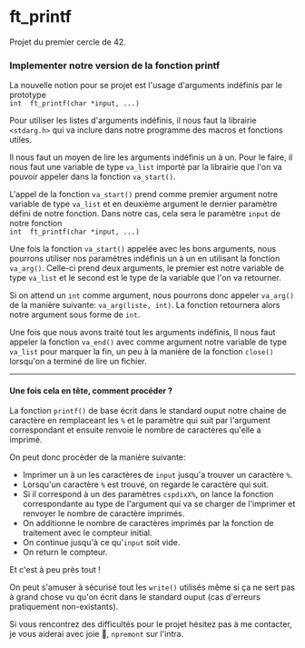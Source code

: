 # ft_printf
Projet du premier cercle de 42.

### Implementer notre version de la fonction printf
La nouvelle notion pour se projet est l'usage d'arguments indéfinis par le prototype\
`int  ft_printf(char *input, ...)`

Pour utiliser les listes d'arguments indéfinis, il nous faut la librairie `<stdarg.h>` qui va inclure dans notre programme des macros et fonctions utiles.

Il nous faut un moyen de lire les arguments indéfinis un à un. Pour le faire, il nous faut une variable de type `va_list` importé par la librairie que l'on va pouvoir appeler dans la fonction `va_start()`.

L'appel de la fonction `va_start()` prend comme premier argument notre variable de type `va_list` et en deuxième argument le dernier paramètre défini de notre fonction. Dans notre cas, cela sera le paramètre `input` de notre fonction \
`int  ft_printf(char *input, ...)`

Une fois la fonction `va_start()` appelée avec les bons arguments, nous pourrons utiliser nos paramètres indéfinis un à un en utilisant la fonction `va_arg()`. 
Celle-ci prend deux arguments, le premier est notre variable de type `va_list` et le second est le type de la variable que l'on va retourner.

Si on attend un `int` comme argument, nous pourrons donc appeler `va_arg()` de la manière suivante: `va_arg(liste, int)`. La fonction retournera alors notre argument sous forme de `int`.

Une fois que nous avons traité tout les arguments indéfinis, Il nous faut appeler la fonction `va_end()` avec comme argument notre variable de type `va_list` pour marquer la fin, un peu à la manière de la fonction
`close()` lorsqu'on a terminé de lire un fichier.

---
#### Une fois cela en tête, comment procéder ?
La fonction `printf()` de base écrit dans le standard ouput notre chaine de caractère en remplaceant les `%` et le paramètre qui suit par l'argument correspondant et ensuite
renvoie le nombre de caractères qu'elle a imprimé.

On peut donc procéder de la manière suivante: 

- Imprimer un à un les caractères de `input` jusqu'a trouver un caractère `%`.
- Lorsqu'un caractère `%` est trouvé, on regarde le caractère qui suit.
- Si il correspond à un des paramètres `cspdixX%`, on lance la fonction correspondante au type de l'argument qui va se charger de l'imprimer et renvoyer le nombre de caractère imprimés.
- On additionne le nombre de caractères imprimés par la fonction de traitement avec le compteur initial.
- On continue jusqu'à ce qu'`input` soit vide.
- On return le compteur.

Et c'est à peu près tout !

On peut s'amuser à sécurisé tout les `write()` utilisés même si ça ne sert pas à grand chose vu qu'on écrit dans le standard ouput (cas d'erreurs pratiquement non-existants).

Si vous rencontrez des difficultés pour le projet hésitez pas à me contacter, je vous aiderai avec joie 🙏, `npremont` sur l'intra.
